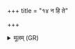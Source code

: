 +++
title = "१४ न हि ते"

+++
<details><summary>मूलम् (GR)</summary>

न हि ते अग्ने तन्वः  
क्रूरम् आनंश मर्त्यम् ।  
कपिर् बभस्तु तेजनं  
स्वं जरायु गौर् इव ॥
</details>